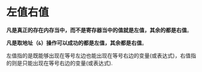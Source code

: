 # 左值右值

 **凡是真正的存在内存当中，而不是寄存器当中的值就是左值，其余的都是右值**。 

 **凡是取地址（`&`）操作可以成功的都是左值，其余都是右值**。 

左值指的是既能够出现在等号左边也能出现在等号右边的变量(或表达式)，右值指的则是只能出现在等号右边的变量(或表达式). 